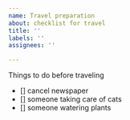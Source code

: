 ```yaml
---
name: Travel preparation
about: checklist for travel
title: ''
labels: ''
assignees: ''

---
```


Things to do before traveling

- [] cancel newspaper
- [] someone taking care of cats
- [] someone watering plants
